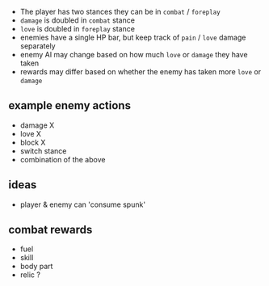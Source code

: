 - The player has two stances they can be in `combat` / `foreplay`
- `damage` is doubled in `combat` stance
- `love` is doubled in `foreplay` stance
- enemies have a single HP bar, but keep track of `pain` / `love` damage separately
- enemy AI may change based on how much `love` or `damage` they have taken
- rewards may differ based on whether the enemy has taken more `love` or `damage`

## example enemy actions

- damage X
- love X
- block X
- switch stance
- combination of the above

## ideas

- player & enemy can 'consume spunk'

## combat rewards

- fuel
- skill
- body part
- relic ?
